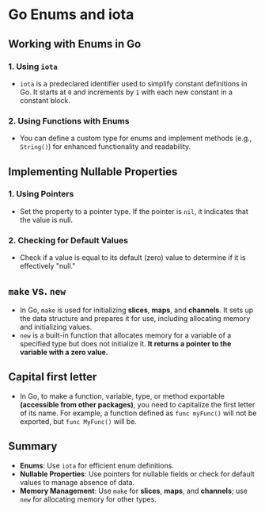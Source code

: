 # Go Enums and iota

## Working with Enums in Go

### 1. Using `iota`
- `iota` is a predeclared identifier used to simplify constant definitions in Go. It starts at `0` and increments by `1` with each new constant in a constant block.

### 2. Using Functions with Enums
- You can define a custom type for enums and implement methods (e.g., `String()`) for enhanced functionality and readability.

## Implementing Nullable Properties

### 1. Using Pointers
- Set the property to a pointer type. If the pointer is `nil`, it indicates that the value is null.

### 2. Checking for Default Values
- Check if a value is equal to its default (zero) value to determine if it is effectively "null."

## `make` vs. `new`
* In Go, `make` is used for initializing **slices**, **maps**, and **channels**. It sets up the data structure and prepares it for use, including allocating memory and initializing values.
* `new` is a built-in function that allocates memory for a variable of a specified type but does not initialize it. **It returns a pointer to the variable with a zero value.**

## Capital first letter
-  In Go, to make a function, variable, type, or method exportable **(accessible from other packages)**, you need to capitalize the first letter of its name. For example, a function defined as `func myFunc()` will not be exported, but `func MyFunc()` will be.



## Summary
- **Enums**: Use `iota` for efficient enum definitions.
- **Nullable Properties**: Use pointers for nullable fields or check for default values to manage absence of data.
- **Memory Management**: Use `make` for **slices**, **maps**, and **channels**; use `new` for allocating memory for other types.

